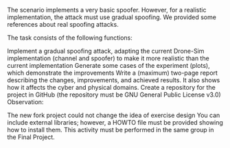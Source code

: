 The scenario implements a very basic spoofer. However, for a realistic implementation, the attack must use gradual spoofing. We provided some references about real spoofing attacks.

The task consists of the following functions:

Implement a gradual spoofing attack, adapting the current Drone-Sim implementation (channel and spoofer) to make it more realistic than the current implementation
Generate some cases of the experiment (plots), which demonstrate the improvements
Write a (maximum) two-page report describing the changes, improvements, and achieved results. It also shows how it affects the cyber and physical domains.
Create a repository for the project in GitHub (the repository must be GNU General Public License v3.0)
Observation:

The new fork project could not change the idea of exercise design
You can include external libraries; however, a HOWTO file must be provided showing how to install them.
This activity must be performed in the same group in the Final Project.
